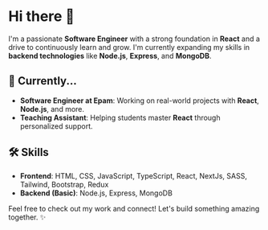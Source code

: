 # Hi there 👋

I'm a passionate **Software Engineer** with a strong foundation in **React** and a drive to continuously learn and grow. I'm currently expanding my skills in **backend technologies** like **Node.js**, **Express**, and **MongoDB**.

## 🚀 Currently...

- **Software Engineer at Epam**: Working on real-world projects with **React**, **Node.js**, and more.
- **Teaching Assistant**: Helping students master **React** through personalized support.

## 🛠️ Skills

- **Frontend**: HTML, CSS, JavaScript, TypeScript, React, NextJs, SASS, Tailwind, Bootstrap, Redux
- **Backend (Basic)**: Node.js, Express, MongoDB

Feel free to check out my work and connect! Let's build something amazing together. ✨
